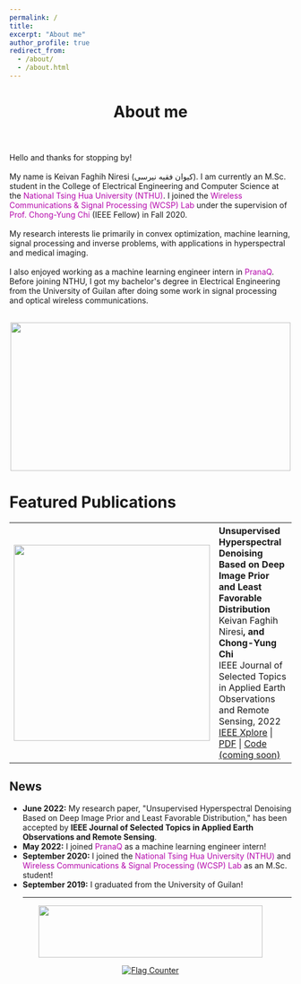 ```yaml
---
permalink: /
title:
excerpt: "About me"
author_profile: true
redirect_from:
  - /about/
  - /about.html
---
```


<header class="post-header">
<h1 class="post-title">About me</h1>
</header>



<p> Hello and thanks for stopping by! <br> <br>
My name is Keivan Faghih Niresi (کیوان فقیه نیرسی). I am currently an M.Sc. student in the College of Electrical Engineering and Computer Science at the <a href="https://nthu-en.site.nthu.edu.tw/" target="\_blank" style="color: #B509AC; text-decoration:none">  National Tsing Hua University (NTHU)</a>. I joined the <a href="https://www.ee.nthu.edu.tw/cychi/index.php" target="\_blank" style="color: #B509AC; text-decoration:none">  Wireless Communications & Signal Processing (WCSP) Lab</a>  under the supervision of <a href="https://scholar.google.com.tw/citations?user=QzDAeT8AAAAJ&hl=en" target="\_blank" style="color: #B509AC; text-decoration:none">  Prof. Chong-Yung Chi</a> (IEEE Fellow) in Fall 2020. <br> <br>
My research interests lie primarily in convex optimization, machine learning, signal processing and inverse problems, with applications in hyperspectral and medical imaging. <br> <br>
I also enjoyed working as a machine learning engineer intern in <a href="https://pranaq.com/" target="\_blank" style="color: #B509AC; text-decoration:none">  PranaQ</a>. Before joining NTHU, I got my bachelor's degree in  Electrical Engineering from the University of Guilan after doing some work in signal processing and optical wireless communications. <br> <br>

<p align="center">
  <img width="500" height="265" src="https://user-images.githubusercontent.com/107177894/173805849-1227dc10-6c2d-4058-9930-1588c93c2c08.png">
</p>
 
Featured Publications
======

<table style="width:100%">
  <tr>
    <th>
      <img src="!https://user-images.githubusercontent.com/107177894/182073685-45815337-68c7-4ee8-81e6-b433ebb88095.png" width="350"/>
    </th>
    <th style="text-align:left">
            Unsupervised Hyperspectral Denoising Based on Deep Image Prior and Least Favorable Distribution<br>
            <span style="font-size:16px"><span style="font-weight:normal">Keivan Faghih Niresi</span>, and Chong-Yung Chi<span style="font-weight:normal"></span></span><br>
            <span style="font-weight:normal;font-size:16px">IEEE Journal of Selected Topics in Applied Earth Observations and Remote Sensing, 2022</span><br>
            <span style="font-weight:normal;font-size:16px"><a href="https://ieeexplore.ieee.org/document/9813381">IEEE Xplore</a> | <a href="https://ieeexplore.ieee.org/stamp/stamp.jsp?tp=&arnumber=9813381">PDF</a> | <a href="">Code (coming soon)</a></span>
    </th>
  </tr>
  
</table>
 
 
 <div class="News">
<h2>News</h2>
        <ul>
          <li><b>June 2022:</b> My research paper, "Unsupervised Hyperspectral Denoising Based on Deep Image Prior and Least Favorable Distribution,"
has been accepted by <b>IEEE Journal of Selected Topics in Applied Earth Observations and Remote Sensing</b>. </li>
          <li><b>May 2022:</b> I joined <a href="https://pranaq.com/" style="color: #B509AC; text-decoration:none;" target="\_blank">PranaQ</a> as a machine learning engineer intern! </li>
          <li><b>September 2020:</b> I joined the <a href="https://nthu-en.site.nthu.edu.tw/" style="color: #B509AC; text-decoration:none;" target="\_blank">National Tsing Hua University (NTHU)</a> and <a href="https://www.ee.nthu.edu.tw/cychi/index.php" style="color: #B509AC; text-decoration:none;" target="\_blank">Wireless Communications &amp; Signal Processing (WCSP) Lab</a> as an M.Sc. student! </li>
          <li><b>September 2019:</b> I graduated from the University of Guilan! </li>
          


          
<hr/>
</ul>

    
 
<p align="center">
  <img width="400" height="93" src="https://user-images.githubusercontent.com/107177894/173854088-79b62910-4180-4df9-b1b4-56420e6ff53e.png">
</p>

  <p align="center">
  <a href="https://info.flagcounter.com/Ymmo"><img src="https://s11.flagcounter.com/count/Ymmo/bg_FFFFFF/txt_000000/border_CCCCCC/columns_6/maxflags_20/viewers_0/labels_0/pageviews_0/flags_0/percent_0/" alt="Flag Counter" border="0"></a>
    </p>
